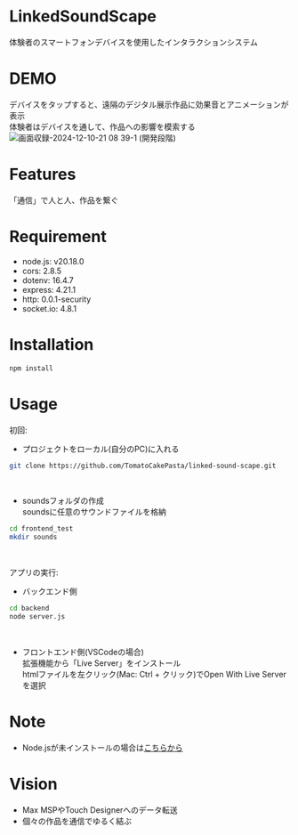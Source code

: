 # LinkedSoundScape
体験者のスマートフォンデバイスを使用したインタラクションシステム

# DEMO
デバイスをタップすると、遠隔のデジタル展示作品に効果音とアニメーションが表示  
体験者はデバイスを通して、作品への影響を模索する  
![画面収録-2024-12-10-21 08 39-1](https://github.com/user-attachments/assets/0b32af8f-6c96-4c5d-8baa-7a077ebdff19)
(開発段階)

# Features
「通信」で人と人、作品を繋ぐ

# Requirement

* node.js: v20.18.0
* cors: 2.8.5
* dotenv: 16.4.7
* express: 4.21.1
* http: 0.0.1-security
* socket.io: 4.8.1

# Installation

```bash
npm install
```

# Usage
初回:  
* プロジェクトをローカル(自分のPC)に入れる
```bash
git clone https://github.com/TomatoCakePasta/linked-sound-scape.git
```
<br>

* soundsフォルダの作成  
 soundsに任意のサウンドファイルを格納
```bash
cd frontend_test
mkdir sounds
```
<br>

アプリの実行:  
* バックエンド側
```bash
cd backend
node server.js
```
<br>

* フロントエンド側(VSCodeの場合)  
 拡張機能から「Live Server」をインストール  
 htmlファイルを左クリック(Mac: Ctrl + クリック)でOpen With Live Serverを選択  

# Note
* Node.jsが未インストールの場合は[こちらから](https://nodejs.org/en/)

# Vision
* Max MSPやTouch Designerへのデータ転送
* 個々の作品を通信でゆるく結ぶ
